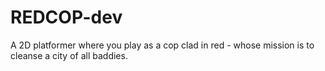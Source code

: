 # REDCOP-dev
A 2D platformer where you play as a cop clad in red - whose mission is to cleanse a city of all baddies.

